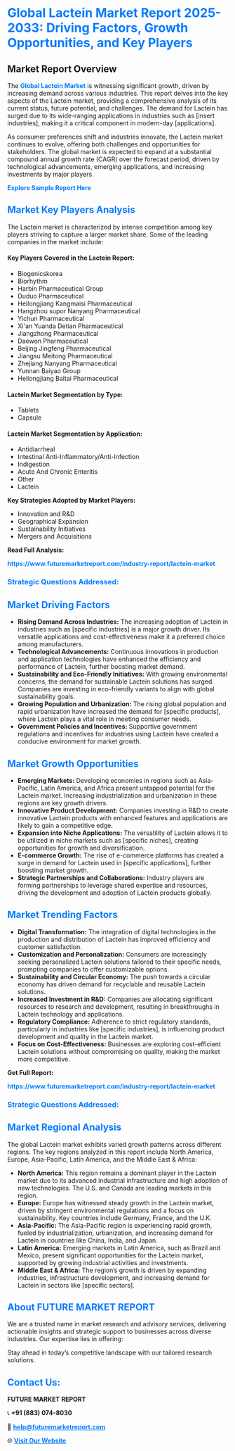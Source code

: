 <h1 style="color: #007BFF;">Global Lactein Market Report 2025-2033: Driving Factors, Growth Opportunities, and Key Players</h1>

<section id="overview">
<h2>Market Report Overview</h2>
<p>The <a href="https://www.futuremarketreport.com/industry-report/lactein-market" style="color: #007BFF; text-decoration: none;"><strong>Global Lactein Market</strong></a> is witnessing significant growth, driven by increasing demand across various industries. This report delves into the key aspects of the Lactein market, providing a comprehensive analysis of its current status, future potential, and challenges. The demand for Lactein has surged due to its wide-ranging applications in industries such as [insert industries], making it a critical component in modern-day [applications].</p>
<p>As consumer preferences shift and industries innovate, the Lactein market continues to evolve, offering both challenges and opportunities for stakeholders. The global market is expected to expand at a substantial compound annual growth rate (CAGR) over the forecast period, driven by technological advancements, emerging applications, and increasing investments by major players.</p>
</section>

<section id="overview">
<p><a href="https://www.futuremarketreport.com/request-sample/reportId=125554" style="color: #007BFF; text-decoration: none;"><strong>Explore Sample Report Here</strong></a></p>
</section>

<section id="key-players">
<h2 style="color: #007BFF;">Market Key Players Analysis</h2>
<p>The Lactein market is characterized by intense competition among key players striving to capture a larger market share. Some of the leading companies in the market include:</p>
<h4>Key Players Covered in the Lactein Report:</h4>
<ul><li>Biogenicskorea</li><li>Biorhythm</li><li>Harbin Pharmaceutical Group</li><li>Duduo Pharmaceutical</li><li>Heilongjiang Kangmaisi Pharmaceutical</li><li>Hangzhou supor Nanyang Pharmaceutical</li><li>Yichun Pharmaceutical</li><li>Xi&#039;an Yuanda Detian Pharmaceutical</li><li>Jiangzhong Pharmaceutical</li><li>Daewon Pharmaceutical</li><li>Beijing Jingfeng Pharmaceutical</li><li>Jiangsu Meitong Pharmaceutical</li><li>Zhejiang Nanyang Pharmaceutical</li><li>Yunnan Baiyao Group</li><li>Heilongjiang Baitai Pharmaceutical</li></ul>
<h4>Lactein Market Segmentation by Type:</h4>
<ul><li>Tablets</li><li>Capsule</li></ul>

<h4>Lactein Market Segmentation by Application:</h4>
<ul><li>Antidiarrheal</li><li>Intestinal Anti-Inflammatory/Anti-Infection</li><li>Indigestion</li><li>Acute And Chronic Enteritis</li><li>Other</li><li>Lactein</li></ul>
<p><strong>Key Strategies Adopted by Market Players:</strong></p>
<ul>
<li>Innovation and R&D</li>
<li>Geographical Expansion</li>
<li>Sustainability Initiatives</li>
<li>Mergers and Acquisitions</li>
</ul>
</section>

<section>
<p><strong>Read Full Analysis: </strong></p><a href="https://www.futuremarketreport.com/industry-report/lactein-market" style="color: #007BFF; text-decoration: none;"><strong>https://www.futuremarketreport.com/industry-report/lactein-market</strong></a>
<h3 style="color: #007BFF;">Strategic Questions Addressed:</h3>
</section>

<section id="driving-factors">
<h2 style="color: #007BFF;">Market Driving Factors</h2>
<ul>
<li><strong>Rising Demand Across Industries:</strong> The increasing adoption of Lactein in industries such as [specific industries] is a major growth driver. Its versatile applications and cost-effectiveness make it a preferred choice among manufacturers.</li>
<li><strong>Technological Advancements:</strong> Continuous innovations in production and application technologies have enhanced the efficiency and performance of Lactein, further boosting market demand.</li>
<li><strong>Sustainability and Eco-Friendly Initiatives:</strong> With growing environmental concerns, the demand for sustainable Lactein solutions has surged. Companies are investing in eco-friendly variants to align with global sustainability goals.</li>
<li><strong>Growing Population and Urbanization:</strong> The rising global population and rapid urbanization have increased the demand for [specific products], where Lactein plays a vital role in meeting consumer needs.</li>
<li><strong>Government Policies and Incentives:</strong> Supportive government regulations and incentives for industries using Lactein have created a conducive environment for market growth.</li>
</ul>
</section>

<section id="growth-opportunities">
<h2 style="color: #007BFF;">Market Growth Opportunities</h2>
<ul>
<li><strong>Emerging Markets:</strong> Developing economies in regions such as Asia-Pacific, Latin America, and Africa present untapped potential for the Lactein market. Increasing industrialization and urbanization in these regions are key growth drivers.</li>
<li><strong>Innovative Product Development:</strong> Companies investing in R&D to create innovative Lactein products with enhanced features and applications are likely to gain a competitive edge.</li>
<li><strong>Expansion into Niche Applications:</strong> The versatility of Lactein allows it to be utilized in niche markets such as [specific niches], creating opportunities for growth and diversification.</li>
<li><strong>E-commerce Growth:</strong> The rise of e-commerce platforms has created a surge in demand for Lactein used in [specific applications], further boosting market growth.</li>
<li><strong>Strategic Partnerships and Collaborations:</strong> Industry players are forming partnerships to leverage shared expertise and resources, driving the development and adoption of Lactein products globally.</li>
</ul>
</section>

<section id="trending-factors">
<h2 style="color: #007BFF;">Market Trending Factors</h2>
<ul>
<li><strong>Digital Transformation:</strong> The integration of digital technologies in the production and distribution of Lactein has improved efficiency and customer satisfaction.</li>
<li><strong>Customization and Personalization:</strong> Consumers are increasingly seeking personalized Lactein solutions tailored to their specific needs, prompting companies to offer customizable options.</li>
<li><strong>Sustainability and Circular Economy:</strong> The push towards a circular economy has driven demand for recyclable and reusable Lactein solutions.</li>
<li><strong>Increased Investment in R&D:</strong> Companies are allocating significant resources to research and development, resulting in breakthroughs in Lactein technology and applications.</li>
<li><strong>Regulatory Compliance:</strong> Adherence to strict regulatory standards, particularly in industries like [specific industries], is influencing product development and quality in the Lactein market.</li>
<li><strong>Focus on Cost-Effectiveness:</strong> Businesses are exploring cost-efficient Lactein solutions without compromising on quality, making the market more competitive.</li>
</ul>
</section>

<section>
<p><strong>Get Full Report: </strong></p><a href="https://www.futuremarketreport.com/industry-report/lactein-market" style="color: #007BFF; text-decoration: none;"><strong>https://www.futuremarketreport.com/industry-report/lactein-market</strong></a>
<h3 style="color: #007BFF;">Strategic Questions Addressed:</h3>
</section>


<section id="regional-analysis">
<h2 style="color: #007BFF;">Market Regional Analysis</h2>
<p>The global Lactein market exhibits varied growth patterns across different regions. The key regions analyzed in this report include North America, Europe, Asia-Pacific, Latin America, and the Middle East & Africa:</p>
<ul>
<li><strong>North America:</strong> This region remains a dominant player in the Lactein market due to its advanced industrial infrastructure and high adoption of new technologies. The U.S. and Canada are leading markets in this region.</li>
<li><strong>Europe:</strong> Europe has witnessed steady growth in the Lactein market, driven by stringent environmental regulations and a focus on sustainability. Key countries include Germany, France, and the U.K.</li>
<li><strong>Asia-Pacific:</strong> The Asia-Pacific region is experiencing rapid growth, fueled by industrialization, urbanization, and increasing demand for Lactein in countries like China, India, and Japan.</li>
<li><strong>Latin America:</strong> Emerging markets in Latin America, such as Brazil and Mexico, present significant opportunities for the Lactein market, supported by growing industrial activities and investments.</li>
<li><strong>Middle East & Africa:</strong> The region’s growth is driven by expanding industries, infrastructure development, and increasing demand for Lactein in sectors like [specific sectors].</li>
</ul>
</section>

<footer>
<h2 style="color: #007BFF;">About FUTURE MARKET REPORT</h2>
<p>We are a trusted name in market research and advisory services, delivering actionable insights and strategic support to businesses across diverse industries. Our expertise lies in offering:</p>

<p>Stay ahead in today’s competitive landscape with our tailored research solutions.</p>

<h2 style="color: #007BFF;">Contact Us:</h2>
<p><strong>FUTURE MARKET REPORT</strong></p>
<p>📞 <strong>+91 (883) 074-8030</strong></p>
<p>📧 <strong><a href="mailto:help@futuremarketreport.com" style="color: #007BFF;">help@futuremarketreport.com</a></strong></p>
<p>🌐 <strong><a href="https://www.futuremarketreport.com/" style="color: #007BFF;">Visit Our Website</a></strong></p>
</footer>